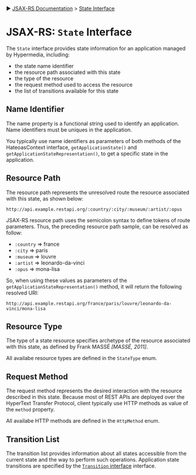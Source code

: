 :arrow_forward: [JSAX-RS Documentation](./jsax-rs-reference.md) > [State Interface](./jsax-rs-state-interface.md)

# JSAX-RS: `State` Interface

The `State` interface provides state information for an application managed by Hypermedia, including:

- the state name identifier
- the resource path associated with this state
- the type of the resource
- the request method used to access the resource
- the list of transitions available for this state

## Name Identifier

The name property is a functional string used to identify an application. Name identifiers must be uniques in the application.

You typically use name identifiers as parameters of both methods of the HateoasContext interface, `getApplicationState()` and `getApplicationStateRepresentation()`, to get a specific state in the application.

## Resource Path

The resource path represents the unresolved route the resource associated with this state, as shown below:

```
http://api.example.restapi.org/:country/:city/:museum/:artist/:opus
```

JSAX-RS resource path uses the semicolon syntax to define tokens of route parameters. Thus, the preceding resource path sample, can be resolved as follow:

- `:country` => france
- `:city` => paris
- `:museum` => louvre
- `:artist` => leonardo-da-vinci
- `:opus` => mona-lisa

So, when using these values as parameters of the `getApplicationStateRepresentation()` method, it will return the following resolved URI:

```
http://api.example.restapi.org/france/paris/louvre/leonardo-da-vinci/mona-lisa
```

## Resource Type

The type of a state resource specifies archetype of the resource associated with this state, as defined by Frank MASSÉ _[MASSÉ, 2011]_.

All availabe resource types are defined in the `StateType` enum.

## Request Method

The request method represents the desired interaction with the resource described in this state. Because most of REST APIs are deployed over the HyperText Transfer Protocol, client typically use HTTP methods as value of the `method` property.

All availabe HTTP methods are defined in the `HttpMethod` enum.

## Transition List

The transition list provides information about all states accessible from the current state and the way to perform such operations. Application state transitions are specified by the [`Transition` interface](./jsax-rs-transition-interface.md)  interface.